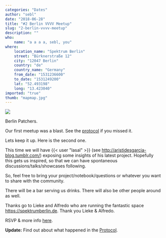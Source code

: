 ```yaml
---
categories: "Dates"
author: "sebl"
date: "2018-06-28"
title: "#2 Berlin VVVV Meetup"
slug: "2-berlin-vvvv-meetup"
description: ""
who: 
    name: "a a a a, sebl, you"
where: 
    location_name: "Spektrum Berlin"
    street: "Bürknerstraße 12"
    city: "12047 Berlin"
    country: "de"
    country_name: "Germany"
    from_date: "1531236600"
    to_date: "1531249200"
    lat: "52.493198"
    long: "13.423040"
imported: "true"
thumb: "mapmap.jpg"
---
```



![](mapmap.jpg) 

Berlin Patchers.

Our first meetup was a blast. See the [protocol](https://vvvv.org/404) if you missed it.

Lets keep it up.
Here is the second one.

This time we will have {{< user "lasal" >}} (see <http://aristidesgarcia-blog.tumblr.com/>) exposing some insights of his latest project. Hopefully this gets us inspired, so that we can have spontaneous discussions/talks/showcases following.

So, feel free to bring your project/notebook/questions or whatever you want to share with the community.

There will be a bar serving us drinks.
There will also be other people around as well.

Thanks go to Lieke and Alfredo who are running the fantastic space <https://spektrumberlin.de>. 
Thank you Lieke & Alfredo.

RSVP & more info [here](https://www.meetup.com/de-DE/VVVV-Meetup-Berlin/events/252224148/).

**Update:**
Find out about what happened in the [Protocol](https://vvvv.org/404).




